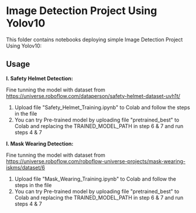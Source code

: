 # Image Detection Project Using Yolov10

This folder contains notebooks deploying simple Image Detection Project Using Yolov10:

## Usage

**I. Safety Helmet Detection:** 

Fine tunning the model with dataset from 
https://universe.roboflow.com/dataperson/safety-helmet-dataset-uvh1t/

1. Upload file "Safety_Helmet_Training.ipynb" to Colab and follow the steps in the file
2. You can try Pre-trained model by uploading file "pretrained_best" to Colab and replacing the TRAINED_MODEL_PATH in step 6 & 7 and run steps 4 & 7

**I. Mask Wearing Detection:** 

Fine tunning the model with dataset from 
https://universe.roboflow.com/roboflow-universe-projects/mask-wearing-iskms/dataset/6

1. Upload file "Mask_Wearing_Training.ipynb" to Colab and follow the steps in the file
2. You can try Pre-trained model by uploading file "pretrained_best" to Colab and replacing the TRAINED_MODEL_PATH in step 6 & 7 and run steps 4 & 7
